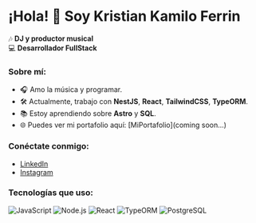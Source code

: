 # ¡Hola! 👋 Soy Kristian Kamilo Ferrin

🎶 **DJ y productor musical**  
💻 **Desarrollador FullStack**

### Sobre mí:
- 🎧 Amo la música y programar.
- 🛠️ Actualmente, trabajo con **NestJS**, **React**, **TailwindCSS**, **TypeORM**.
- 📚 Estoy aprendiendo sobre **Astro** y **SQL**.
- 🌐 Puedes ver mi portafolio aquí: [MiPortafolio](coming soon...)

### Conéctate conmigo:
- [LinkedIn](www.linkedin.com/in/kristian-ferrin-583976270)
- [Instagram](https://www.instagram.com/el.k.a.n.n/?hl=es)

### Tecnologías que uso:
![JavaScript](https://img.shields.io/badge/-JavaScript-black?style=flat-square&logo=javascript)
![Node.js](https://img.shields.io/badge/-Node.js-black?style=flat-square&logo=Node.js)
![React](https://img.shields.io/badge/-React-black?style=flat-square&logo=react)
![TypeORM](https://img.shields.io/badge/-TypeORM-black?style=flat-square&logo=typeorm)
![PostgreSQL](https://img.shields.io/badge/-PostgreSQL-black?style=flat-square&logo=postgresql)
